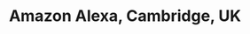 ---
layout: page
title: Amazon Alexa, Cambridge, UK
type: time_table
importance: 4
category: research

contents:
  - title: Speaker‐Adaptive Text‐to‐Speech (TTS)
    year: 2021
    description:
      - Worked with Adam Gabryś and Jaime Lorenzo‐Trueba
      - Proposed <a href="https://arxiv.org/abs/2202.08164">Voice Filter</a>, which improved extremely low‐resource speaker‐adaptive text‐to‐speech (TTS) by modeling content and speaker information separately
      - Reduced the gap between synthesized and real speech by over 30%
---